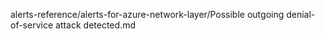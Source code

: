 alerts-reference/alerts-for-azure-network-layer/Possible outgoing denial-of-service attack detected.md